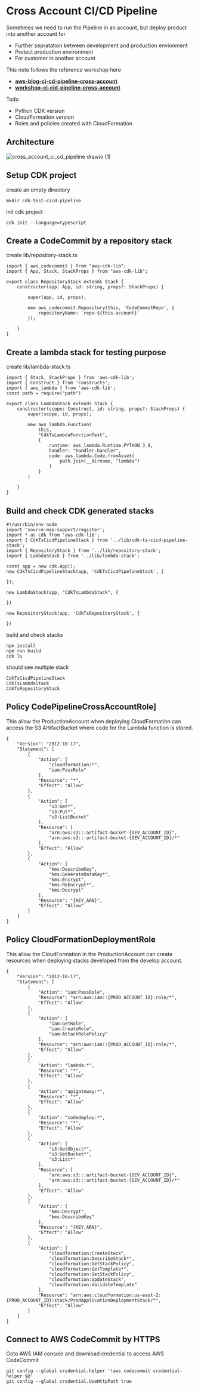 # Cross Account CI/CD Pipeline
Sometimes we need to run the Pipeline in an account, but deploy product into another account for 
- Further sepratation between development and production envionment
- Protect production environment
- For customer in another account

This note follows the reference workshop here 
- **[aws-blog-ci-cd-pipeline-cross-account](https://aws.amazon.com/blogs/devops/building-a-ci-cd-pipeline-for-cross-account-deployment-of-an-aws-lambda-api-with-the-serverless-framework/)**
- **[workshop-ci-cid-pipeline-cross-account](https://catalog.us-east-1.prod.workshops.aws/v2/workshops/00bc829e-fd7c-4204-9da1-faea3cf8bd88/)**

Todo
- Python CDK version
- CloudFormation version 
- Roles and policies created with CloudFormation 
## Architecture 

![cross_account_ci_cd_pipeline drawio (1)](https://user-images.githubusercontent.com/20411077/153972206-e9ed989b-78d4-43b8-8a07-48d282375f8d.png)


## Setup CDK project 
create an empty directory 
```
mkdir cdk-test-cicd-pipeline
```
init cdk project 
```
cdk init --language=typescript
```

## Create a CodeCommit by a repository stack 

create lib/repository-stack.ts
```
import { aws_codecommit } from "aws-cdk-lib";
import { App, Stack, StackProps } from "aws-cdk-lib";

export class RepositoryStack extends Stack {
    constructor(app: App, id: string, props?: StackProps) {

        super(app, id, props);

        new aws_codecommit.Repository(this, 'CodeCommitRepo', {
            repositoryName: `repo-${this.account}`
        });

    }
}
```

## Create a lambda stack for testing purpose 
create lib/lambda-stack.ts 
```
import { Stack, StackProps } from 'aws-cdk-lib';
import { Construct } from 'constructs';
import { aws_lambda } from 'aws-cdk-lib';
const path = require("path")

export class LambdaStack extends Stack {
    constructor(scope: Construct, id: string, props?: StackProps) {
        super(scope, id, props);

        new aws_lambda.Function(
            this,
            "CdkTsLambdaFunctionTest",
            {
                runtime: aws_lambda.Runtime.PYTHON_3_8,
                handler: "handler.handler",
                code: aws_lambda.Code.fromAsset(
                    path.join(__dirname, "lambda")
                )
            }
        )

    }
}

```

## Build and check CDK generated stacks 
```
#!/usr/bin/env node
import 'source-map-support/register';
import * as cdk from 'aws-cdk-lib';
import { CdkTsCicdPipelineStack } from '../lib/cdk-ts-cicd-pipeline-stack';
import { RepositoryStack } from '../lib/repository-stack';
import { LambdaStack } from '../lib/lambda-stack';

const app = new cdk.App();
new CdkTsCicdPipelineStack(app, 'CdkTsCicdPipelineStack', {

});

new LambdaStack(app, "CdkTsLambdaStack", {

})

new RepositoryStack(app, 'CdkTsRepositoryStack', {

})
```
build and check stacks 
```
npm install 
npm run build
cdk ls
```
should see multiple stack 
```
CdkTsCicdPipelineStack
CdkTsLambdaStack
CdkTsRepositoryStack
```

## Policy CodePipelineCrossAccountRole]
This allow the ProductionAccount when deploying CloudFormation can access the S3 ArtifactBucket where code for the Lambda function is stored. 
```
{
    "Version": "2012-10-17",
    "Statement": [
        {
            "Action": [
                "cloudformation:*",
                "iam:PassRole"
            ],
            "Resource": "*",
            "Effect": "Allow"
        },
        {
            "Action": [
                "s3:Get*",
                "s3:Put*",
                "s3:ListBucket"
            ],
            "Resource": [
                "arn:aws:s3:::artifact-bucket-{DEV_ACCOUNT_ID}",
                "arn:aws:s3:::artifact-bucket-{DEV_ACCOUNT_ID}/*"
            ],
            "Effect": "Allow"
        },
        {
            "Action": [ 
                "kms:DescribeKey", 
                "kms:GenerateDataKey*", 
                "kms:Encrypt", 
                "kms:ReEncrypt*", 
                "kms:Decrypt" 
            ], 
            "Resource": "{KEY_ARN}",
            "Effect": "Allow"
        }
    ]
}
```
## Policy CloudFormationDeploymentRole 
This allow the CloudFormation in the ProductionAccount can create resources when deploying stacks developed from the develop account. 

```
{
    "Version": "2012-10-17",
    "Statement": [
        {
            "Action": "iam:PassRole",
            "Resource": "arn:aws:iam::{PROD_ACCOUNT_ID}:role/*",
            "Effect": "Allow"
        },
        {
            "Action": [
                "iam:GetRole",
                "iam:CreateRole",
                "iam:AttachRolePolicy"
            ],
            "Resource": "arn:aws:iam::{PROD_ACCOUNT_ID}:role/*",
            "Effect": "Allow"
        },
        {
            "Action": "lambda:*",
            "Resource": "*",
            "Effect": "Allow"
        },
        {
            "Action": "apigateway:*",
            "Resource": "*",
            "Effect": "Allow"
        },
        {
            "Action": "codedeploy:*",
            "Resource": "*",
            "Effect": "Allow"
        },
        {
            "Action": [
                "s3:GetObject*",
                "s3:GetBucket*",
                "s3:List*"
            ],
            "Resource": [
                "arn:aws:s3:::artifact-bucket-{DEV_ACCOUNT_ID}",
                "arn:aws:s3:::artifact-bucket-{DEV_ACCOUNT_ID}/*"
            ],
            "Effect": "Allow"
        },
        {
            "Action": [
                "kms:Decrypt",
                "kms:DescribeKey"
            ],
            "Resource": "{KEY_ARN}",
            "Effect": "Allow"
        },
        {
            "Action": [
                "cloudformation:CreateStack",
                "cloudformation:DescribeStack*",
                "cloudformation:GetStackPolicy",
                "cloudformation:GetTemplate*",
                "cloudformation:SetStackPolicy",
                "cloudformation:UpdateStack",
                "cloudformation:ValidateTemplate"
            ],
            "Resource": "arn:aws:cloudformation:us-east-2:{PROD_ACCOUNT_ID}:stack/ProdApplicationDeploymentStack/*",
            "Effect": "Allow"
        }
    ]
}
```

## Connect to AWS CodeCommit by HTTPS
Goto AWS IAM console and download credential to access AWS CodeCommit 
```
git config --global credential.helper '!aws codecommit credential-helper $@'
git config --global credential.UseHttpPath true
```